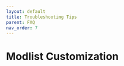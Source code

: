 ```yaml
---
layout: default
title: Troubleshooting Tips
parent: FAQ
nav_order: 7
---
```


# Modlist Customization
